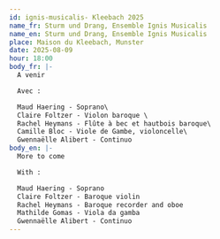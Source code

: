 ```yaml
---
id: ignis-musicalis- Kleebach 2025
name_fr: Sturm und Drang, Ensemble Ignis Musicalis
name_en: Sturm und Drang, Ensemble Ignis Musicalis
place: Maison du Kleebach, Munster
date: 2025-08-09
hour: 18:00
body_fr: |-
  A venir

  Avec : 

  Maud Haering - Soprano\
  Claire Foltzer - Violon baroque \
  Rachel Heymans - Flûte à bec et hautbois baroque\
  Camille Bloc - Viole de Gambe, violoncelle\
  Gwennaëlle Alibert - Continuo
body_en: |-
  More to come

  With : 

  Maud Haering - Soprano
  Claire Foltzer - Baroque violin
  Rachel Heymans - Baroque recorder and oboe
  Mathilde Gomas - Viola da gamba
  Gwennaëlle Alibert - Continuo
---
```

